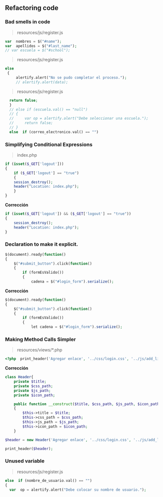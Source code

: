 ## Refactoring code

### Bad smells in code
> resources/js/register.js
```php
var  nombres = $("#name");
var  apellidos = $("#last_name");
// var escuela = $("#school");
```
> resources/js/register.js
```php
else  
 {
	 alertify.alert("No se pudo completar el proceso.");
	 // alertify.alert(data);
```
> resources/js/register.js

```php
  return false;
  }
  // else if (escuela.val() == "null") 
  // {
  //     var op = alertify.alert("Debe seleccionar una escuela.");
  //     return false;
  // }
  else  if (correo_electronico.val() == "")
```



### Simplifying Conditional Expressions
> index.php

```php
if (isset($_GET['logout']))
{
	if ($_GET['logout'] == "true")
	{
	session_destroy();
	header("Location: index.php");
	}
}
```
**Corrección**

```php
if (isset($_GET['logout']) && ($_GET['logout'] == "true"))
{
	session_destroy();
	header("Location: index.php");
}
```

### Declaration to make it explicit.

```php
$(document).ready(function() 
{
	$("#submit_button").click(function() 
	{
		if (formEsValido()) 
		{
			cadena = $("#login_form").serialize();
```

**Corrección**


```php
$(document).ready(function() 
{
	$("#submit_button").click(function() 
	{
		if (formEsValido()) 
		{
			let cadena = $("#login_form").serialize();
```

### Making Method Calls Simpler

> resources/views/*.php
```php
<?php  print_header('Agregar enlace', '../css/login.css', '../js/add_link.js', '../../public/favicon.ico'); ?>
```
**Corrección**
```php
class Header{
	private $title;
	private $css_path;
	private $js_path;
	private $icon_path;

	public function __construct($title, $css_path, $js_path, $icon_path)
	{
		$this->title = $title;
		$this->css_path = $css_path;
		$this->js_path = $js_path;
		$this->icon_path = $icon_path;
	}

```

```php
$header = new Header('Agregar enlace', '../css/login.css', '../js/add_link.js', '../../public/favicon.ico');

print_header($header);
```

### Unused variable

> resources/js/register.js

```php
else  if (nombre_de_usuario.val() == "") 
{
  var  op = alertify.alert("Debe colocar su nombre de usuario.");
```

